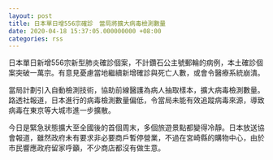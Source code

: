 ```yaml
---
layout: post
title: 日本單日增556宗確診　當局將擴大病毒檢測數量
date: 2020-04-18 15:37:05.000000000 +08:00
categories: rss
---
```


日本單日新增556宗新型肺炎確診個案，不計鑽石公主號郵輪的病例，本土確診個案突破一萬宗。有意見憂慮當地繼續新增確診與死亡人數，或會令醫療系統崩潰。

當局計劃引入自動檢測技術，協助前線醫護為病人抽取樣本，擴大病毒檢測數量。路透社報道，日本進行的病毒檢測數量偏低，令當局未能有效追蹤病毒來源，導致病毒在東京等大城市進一步擴散。

今日是緊急狀態擴大至全國後的首個周末，多個旅遊景點都變得冷靜。日本放送協會報道，雖然政府未有要求非必要商戶暫停營業，不過在宮崎縣的購物中心，由於市民響應政府留家呼籲，不少商店都沒有做生意。
